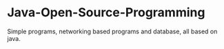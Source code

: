 # Java-Open-Source-Programming
Simple programs, networking based programs and database, all based on java.

